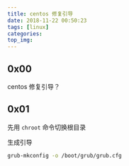 ```yaml
---
title: centos 修复引导
date: 2018-11-22 00:50:23
tags: [linux]
categories:
top_img:
---
```


## 0x00

centos 修复引导？

<!--more-->

## 0x01

先用 `chroot` 命令切换根目录

生成引导

```sh
grub-mkconfig -o /boot/grub/grub.cfg
```
